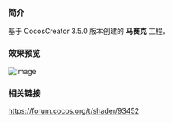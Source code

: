 ### 简介
基于 CocosCreator 3.5.0 版本创建的 **马赛克** 工程。

### 效果预览
![image](../../../gif/202202/2022022409.gif)

### 相关链接
https://forum.cocos.org/t/shader/93452